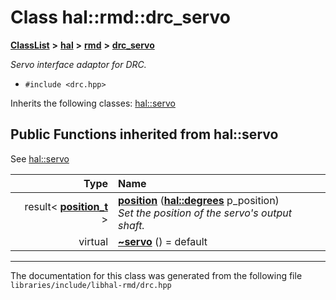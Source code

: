 

# Class hal::rmd::drc\_servo



[**ClassList**](annotated.md) **>** [**hal**](namespacehal.md) **>** [**rmd**](namespacehal_1_1rmd.md) **>** [**drc\_servo**](classhal_1_1rmd_1_1drc__servo.md)



_Servo interface adaptor for DRC._ 

* `#include <drc.hpp>`



Inherits the following classes: [hal::servo](classhal_1_1servo.md)
























































## Public Functions inherited from hal::servo

See [hal::servo](classhal_1_1servo.md)

| Type | Name |
| ---: | :--- |
|  result&lt; [**position\_t**](structhal_1_1servo_1_1position__t.md) &gt; | [**position**](#function-position) ([**hal::degrees**](namespacehal.md#typedef-degrees) p\_position) <br>_Set the position of the servo's output shaft._  |
| virtual  | [**~servo**](#function-servo) () = default<br> |























































------------------------------
The documentation for this class was generated from the following file `libraries/include/libhal-rmd/drc.hpp`

